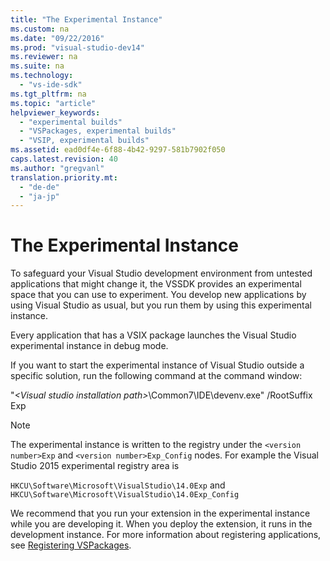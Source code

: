 ```yaml
---
title: "The Experimental Instance"
ms.custom: na
ms.date: "09/22/2016"
ms.prod: "visual-studio-dev14"
ms.reviewer: na
ms.suite: na
ms.technology: 
  - "vs-ide-sdk"
ms.tgt_pltfrm: na
ms.topic: "article"
helpviewer_keywords: 
  - "experimental builds"
  - "VSPackages, experimental builds"
  - "VSIP, experimental builds"
ms.assetid: ead0df4e-6f88-4b42-9297-581b7902f050
caps.latest.revision: 40
ms.author: "gregvanl"
translation.priority.mt: 
  - "de-de"
  - "ja-jp"
---
```

# The Experimental Instance
To safeguard your Visual Studio development environment from untested applications that might change it, the VSSDK provides an experimental space that you can use to experiment. You develop new applications by using Visual Studio as usual, but you run them by using this experimental instance.  
  
 Every application that has a VSIX package launches the Visual Studio experimental instance in debug mode.  
  
 If you want to start the experimental instance of Visual Studio outside a specific solution, run the following command at the command window:  
  
 "*\<Visual studio installation path>*\Common7\IDE\devenv.exe" /RootSuffix Exp  
  
> [!NOTE]
>  The experimental instance is written to the registry under the `<version number>Exp` and `<version number>Exp_Config` nodes. For example the Visual Studio 2015 experimental registry area is  
>   
>  `HKCU\Software\Microsoft\VisualStudio\14.0Exp` and `HKCU\Software\Microsoft\VisualStudio\14.0Exp_Config`  
  
 We recommend that you run your extension in the experimental instance while you are developing it. When you deploy the extension, it runs in the development instance. For more information about registering applications, see [Registering VSPackages](../vs140/registering-vspackages.md).
